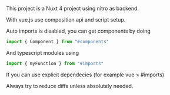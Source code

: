 This project is a Nuxt 4 project using nitro as backend.

With vue.js use composition api and script setup.

Auto imports is disabled, you can get components by doing
```ts
import { Component } from "#components"
```

And typescript modules using
```ts
import { myFunction } from "#imports"
```
If you can use explicit dependecies (for example vue > #imports)

Always try to reduce diffs unless absolutely needed.